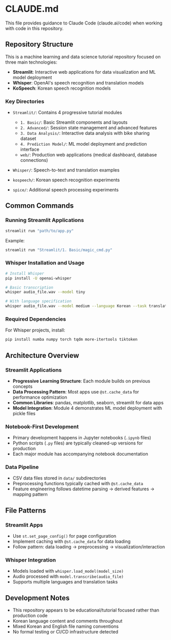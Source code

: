 # CLAUDE.md

This file provides guidance to Claude Code (claude.ai/code) when working with code in this repository.

## Repository Structure

This is a machine learning and data science tutorial repository focused on three main technologies:

- **Streamlit**: Interactive web applications for data visualization and ML model deployment
- **Whisper**: OpenAI's speech recognition and translation models 
- **KoSpeech**: Korean speech recognition models

### Key Directories

- `Streamlit/`: Contains 4 progressive tutorial modules
  - `1. Basic/`: Basic Streamlit components and layouts
  - `2. Advanced/`: Session state management and advanced features
  - `3. Data Analysis/`: Interactive data analysis with bike sharing dataset
  - `4. Prediction Model/`: ML model deployment and prediction interface
  - `web/`: Production web applications (medical dashboard, database connections)

- `Whisper/`: Speech-to-text and translation examples
- `kospeech/`: Korean speech recognition experiments
- `spice/`: Additional speech processing experiments

## Common Commands

### Running Streamlit Applications
```bash
streamlit run "path/to/app.py"
```

Example:
```bash
streamlit run "Streamlit/1. Basic/magic_cmd.py"
```

### Whisper Installation and Usage
```bash
# Install Whisper
pip install -U openai-whisper

# Basic transcription
whisper audio_file.wav --model tiny

# With language specification
whisper audio_file.wav --model medium --language Korean --task translate
```

### Required Dependencies
For Whisper projects, install:
```bash
pip install numba numpy torch tqdm more-itertools tiktoken
```

## Architecture Overview

### Streamlit Applications
- **Progressive Learning Structure**: Each module builds on previous concepts
- **Data Processing Pattern**: Most apps use `@st.cache_data` for performance optimization
- **Common Libraries**: pandas, matplotlib, seaborn, streamlit for data apps
- **Model Integration**: Module 4 demonstrates ML model deployment with pickle files

### Notebook-First Development
- Primary development happens in Jupyter notebooks (`.ipynb` files)
- Python scripts (`.py` files) are typically cleaned-up versions for production
- Each major module has accompanying notebook documentation

### Data Pipeline
- CSV data files stored in `data/` subdirectories
- Preprocessing functions typically cached with `@st.cache_data`
- Feature engineering follows datetime parsing → derived features → mapping pattern

## File Patterns

### Streamlit Apps
- Use `st.set_page_config()` for page configuration
- Implement caching with `@st.cache_data` for data loading
- Follow pattern: data loading → preprocessing → visualization/interaction

### Whisper Integration
- Models loaded with `whisper.load_model(model_size)`
- Audio processed with `model.transcribe(audio_file)`
- Supports multiple languages and translation tasks

## Development Notes

- This repository appears to be educational/tutorial focused rather than production code
- Korean language content and comments throughout
- Mixed Korean and English file naming conventions
- No formal testing or CI/CD infrastructure detected